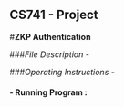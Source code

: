 ## CS741 - Project 
#**ZKP Authentication**

###*File Description -*
  

###*Operating Instructions -*
####    - Running Program :
          




